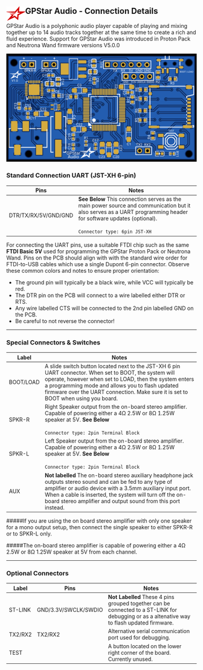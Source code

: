 ## <img src='images/gpstar_logo.png' width=50 align="left"/>GPStar Audio - Connection Details

GPStar Audio is a polyphonic audio player capable of playing and mixing together up to 14 audio tracks together at the same time to create a rich and fluid experience. 
Support for GPStar Audio was introduced in Proton Pack and Neutrona Wand firmware versions V5.0.0
 
![](images/GPStarAudioPCB.png)

### Standard Connection UART (JST-XH 6-pin)

| Pins | Notes |
|------|-------|
| DTR/TX/RX/5V/GND/GND | ****See Below**** This connection serves as the main power source and communication but it also serves as a UART programming header for software updates (optional).<br><br>`Connector type: 6pin JST-XH` |

For connecting the UART pins, use a suitable FTDI chip such as the same **FTDI Basic 5V** used for programming the GPStar Proton Pack or Neutrona Wand. Pins on the PCB should align with with the standard wire order for FTDI-to-USB cables which use a single Dupont 6-pin connector. Observe these common colors and notes to ensure proper orientation:

- The ground pin will typically be a black wire, while VCC will typically be red.
- The DTR pin on the PCB will connect to a wire labelled either DTR or RTS.
- Any wire labelled CTS will be connected to the 2nd pin labelled GND on the PCB.
- Be careful to not reverse the connector!

---

### Special Connectors & Switches

| Label | Notes |
|-------|-------|
| BOOT/LOAD | A slide switch button located next to the JST-XH 6 pin UART connector. When set to BOOT, the system will operate, however when set to LOAD, then the system enters a programming mode and allows you to flash updated firmware over the UART connection. Make sure it is set to BOOT when using you board.|
| SPKR-R | Right Speaker output from the on-board stereo amplifier. Capable of powering either a 4Ω 2.5W or 8Ω 1.25W speaker at 5V. ****See Below**** <br><br>`Connector type: 2pin Terminal Block` |
| SPKR-L | Left Speaker output from the on-board stereo amplifier. Capable of powering either a 4Ω 2.5W or 8Ω 1.25W speaker at 5V. ****See Below**** <br><br>`Connector type: 2pin Terminal Block` |
| AUX | ****Not labelled**** The on-board stereo auxiliary headphone jack outputs stereo sound and can be fed to any type of amplifier or audio device with a 3.5mm auxiliary input port. When a cable is inserted, the system will turn off the on-board stereo amplifier and output sound from this port instead. 

#####If you are using the on board stereo amplifier with only one speaker for a mono output setup, then connect the single speaker to either SPKR-R or to SPKR-L only. 

#####The on-board stereo amplifier is capable of powering either a 4Ω 2.5W or 8Ω 1.25W speaker at 5V from each channel.

---

### Optional Connectors

| Label | Pins | Notes |
|-------|------|-------|
| ST-LINK | GND/3.3V/SWCLK/SWDIO | ****Not Labelled**** These 4 pins grouped together can be connected to a ST-LINK for debugging or as a altenative way to flash updated firmware. |
| TX2/RX2 | TX2/RX2 | Alternative serial communication port used for debugging. |
| TEST |  | A button located on the lower right corner of the board. Currently unused. |
